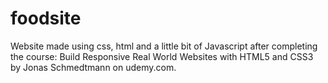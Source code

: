 # foodsite
Website made using css, html and a little bit of Javascript after completing the course: Build Responsive Real World Websites with HTML5 and CSS3 by Jonas Schmedtmann on udemy.com.   
